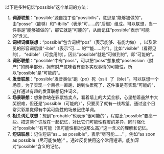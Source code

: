 以下是多种记忆“possible”这个单词的方法：
1. **词源联想**：“possible”源自拉丁语“possibilis”，意思是“能够被做的”，由“posse”（能够）和“-ibilis”（表示“可……的”后缀）组成。可以联想，当一件事是“能够被做的”，那它就是“可能的”，从而记住“possible”表示“可能的”含义。
2. **词根词缀联想**：“possible”包含词根“pos”（表示能够、有能力做） ，以及常见的形容词后缀“-ible”（表示“可……的”“能……的”）。比如“visible”（看得见的）， “edible”（可食用的）。因此“possible”就是“可做到的”，即“可能的”。
3. **词形联想**：“possible”中有“poss”，可以把“poss”想象成“possession（财产）”的前半部分，拥有财产意味着有更多实现事情的可能性，所以“possible”是“可能的”。
4. **发音联想**：“possible”发音类似“跑（po）死（ssi）了（ble）”。可以联想一个场景，为了实现一个目标一直跑，跑到快累死了，这件事是有实现“可能的”，这样通过有趣的发音联想记住词义。
5. **场景联想**：想象你站在彩票售卖点，看着墙上的大奖金额，心里想着虽然中大奖很难，但还是“possible（可能的）”，只要买了就有一线希望。通过这个日常买彩票觉得有中奖可能性的场景记住单词。
6. **相关词汇联想**：想到“probable”也表示“很可能的”，程度比“possible”要高一些。把这两个词放在一起记忆，对比它们可能性程度的差异，同时强化对“possible”“有可能（但可能性相对没那么高）”这一含义的理解和记忆。
7. **短语联想**：记住短语“as... as possible”，表示“尽可能……” ，例如“as soon as possible（尽可能快地）” 。通过反复使用这个常用短语，能加深对“possible”含义的记忆。 